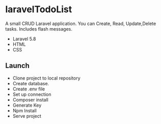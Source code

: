 # laravelTodoList
A small CRUD Laravel application. You can Create, Read, Update,Delete tasks. Includes flash messages.

- Laravel 5.8
- HTML
- CSS

## Launch
- Clone project to local repository
- Create database.
- Create .env file
- Set up connection
- Composer install
- Generate Key
- Npm Install
- Serve project
